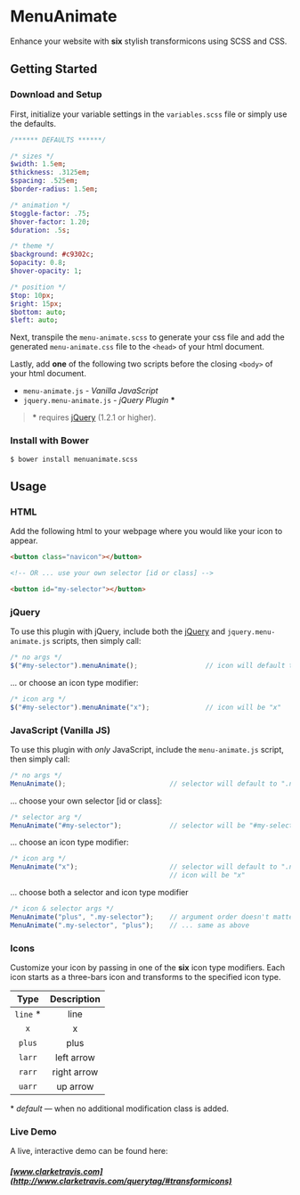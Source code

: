 # MenuAnimate
Enhance your website with **six** stylish transformicons using SCSS and CSS.

## Getting Started

### Download and Setup
First, initialize your variable settings in the `variables.scss` file or simply use the defaults.

```sass
/****** DEFAULTS ******/

/* sizes */
$width: 1.5em;
$thickness: .3125em;
$spacing: .525em;
$border-radius: 1.5em;

/* animation */
$toggle-factor: .75;
$hover-factor: 1.20;
$duration: .5s;

/* theme */
$background: #c9302c;
$opacity: 0.8;
$hover-opacity: 1;

/* position */
$top: 10px;
$right: 15px;
$bottom: auto;
$left: auto;
```
Next, transpile the `menu-animate.scss` to generate your css file and add the generated `menu-animate.css` file to the `<head>` of your html document.

Lastly, add **one** of the following two scripts before the closing `<body>` of your html document.
* `menu-animate.js` - *Vanilla JavaScript* 
* `jquery.menu-animate.js` - *jQuery Plugin* __\*__

> __\*__ requires [jQuery](https://jquery.com/) (1.2.1 or higher).

### Install with Bower
```shell
$ bower install menuanimate.scss
```

## Usage

### HTML
Add the following html to your webpage where you would like your icon to appear.

```html
<button class="navicon"></button>

<!-- OR ... use your own selector [id or class] -->

<button id="my-selector"></button>

```

### jQuery
To use this plugin with jQuery, include both the [jQuery](https://jquery.com/) and `jquery.menu-animate.js` scripts, then simply call:

```js
/* no args */
$("#my-selector").menuAnimate();                 // icon will default to "line"
```

... or choose an icon type modifier:
```js
/* icon arg */
$("#my-selector").menuAnimate("x");              // icon will be "x"
```

### JavaScript (Vanilla JS)

To use this plugin with *only* JavaScript, include the `menu-animate.js` script, then simply call:
```js
/* no args */
MenuAnimate();                          // selector will default to ".navicon"
```

... choose your own selector [id or class]:
```js
/* selector arg */
MenuAnimate("#my-selector");            // selector will be "#my-selector"
```

... choose an icon type modifier:
```js
/* icon arg */
MenuAnimate("x");                       // selector will default to ".navicon"
                                        // icon will be "x"
```

... choose both a selector and icon type modifier
```js                                               
/* icon & selector args */
MenuAnimate("plus", ".my-selector");    // argument order doesn't matter
MenuAnimate(".my-selector", "plus");    // ... same as above
```

### Icons

Customize your icon by passing in one of the **six** icon type modifiers. Each icon starts as a three-bars icon and transforms to the specified icon type. 

|   Type   | Description |
| :------: |   :------:  |
| `line` * |    line     |
|   `x`    |      x      |
| `plus`   |     plus    |
| `larr`   | left arrow  |
| `rarr`   | right arrow |
| `uarr`   |   up arrow  |

*&nbsp;_default_ &mdash; when no additional modification class is added.

### Live Demo 
A live, interactive demo can be found here:
##### [www.clarketravis.com](http://www.clarketravis.com/querytag/#transformicons)


